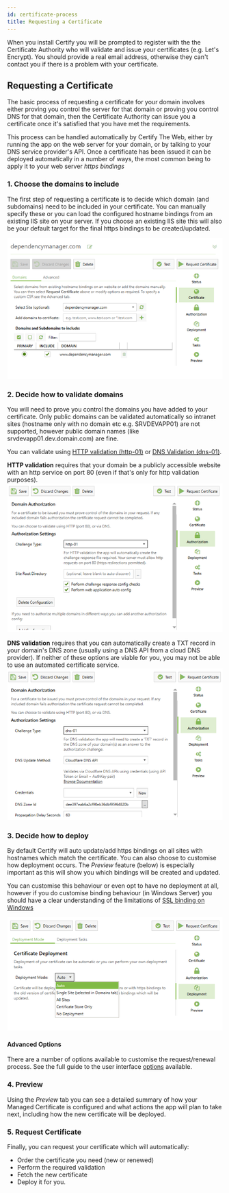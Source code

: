 ```yaml
---
id: certificate-process
title: Requesting a Certificate
---
```


When you install Certify you will be prompted to register with the the Certificate Authority who will validate and issue your certificates (e.g. Let's Encrypt). You should provide a real email address, otherwise they can't contact you if there is a problem with your certificate. 

## Requesting a Certificate
The basic process of requesting a certificate for your domain involves either proving you control the server for that domain or proving you control DNS for that domain, then the Certificate Authority can issue you a certificate once it's satisfied that you have met the requirements. 

This process can be handled automatically by Certify The Web, either by running the app on the web server for your domain, or by talking to your DNS service provider's API. Once a certificate has been issued it can be deployed automatically in a number of ways, the most common being to apply it to your web server *https bindings*

### 1. Choose the domains to include
The first step of requesting a certificate is to decide which domain (and subdomains) need to be included in your certificate. You can manually specify these or you can load the configured hostname bindings from an existing IIS site on your server. If you choose an existing IIS site this will also be your default target for the final https bindings to be created/updated.

![Choosing Domains](/assets/screens/ChooseDomains.png)

### 2. Decide how to validate domains
You will need to prove you control the domains you have added to your certificate. Only public domains can be validated automatically so intranet sites (hostname only with no domain etc e.g. SRVDEVAPP01) are not supported, however public domain names (like srvdevapp01.dev.domain.com) are fine.

You can validate using [HTTP validation (http-01)](http-validation) or [DNS Validation (dns-01)](dns-validation). 

**HTTP validation** requires that your domain be a publicly accessible website with an http service on port 80 (even if that's only for http validation purposes). 
![HTTP Validation](/assets/screens/Auth_http.png)

**DNS validation** requires that you can automatically create a TXT record in your domain's DNS zone (usually using a DNS API from a cloud DNS provider). If neither of these options are viable for you, you may not be able to use an automated certificate service.
![DNS Validation](/assets/screens/Auth_DNS.png)

### 3. Decide how to deploy
By default Certify will auto update/add https bindings on all sites with hostnames which match the certificate. You can also choose to customise how deployment occurs. The *Preview* feature (below) is especially important as this will show you which bindings will be created and updated.

You can customise this behaviour or even opt to have no deployment at all, however if you do customise binding behaviour (in Windows Server) you should have a clear understanding of the limitations of [SSL binding on Windows](ssl-windows)

![Deployment](/assets/screens/Deployment_Auto.png)

#### Advanced Options
There are a number of options available to customise the request/renewal process. See the full guide to the user interface [options](ui-options) available.

### 4. Preview
Using the *Preview* tab you can see a detailed summary of how your Managed Certificate is configured and what actions the app will plan to take next, including how the new certificate will be deployed.


### 5. Request Certificate
Finally, you can request your certificate which will automatically:
- Order the certificate you need (new or renewed)
- Perform the required validation
- Fetch the new certificate 
- Deploy it for you.